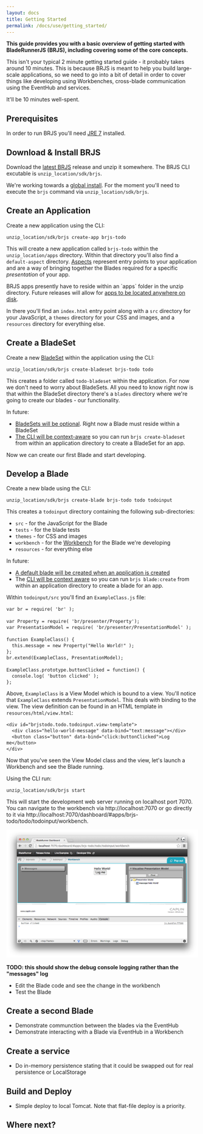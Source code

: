 ```yaml
---
layout: docs
title: Getting Started
permalink: /docs/use/getting_started/
---
```


<p><strong>This guide provides you with a basic overview of getting started with BladeRunnerJS (BRJS), including covering some of the core concepts.</strong></p>

This isn't your typical 2 minute getting started guide - it probably takes around 10 minutes. This is because BRJS is meant to help you build large-scale applications, so we need to go into a bit of detail in order to cover things like developing using Workbenches, cross-blade communication using the EventHub and services.

It'll be 10 minutes well-spent.

## Prerequisites

In order to run BRJS you'll need [JRE 7](http://www.oracle.com/technetwork/java/javase/downloads/java-se-jre-7-download-432155.html) installed.

## Download & Install BRJS

Download the [latest BRJS](#TODO) release and unzip it somewhere. The BRJS CLI excutable is `unzip_location/sdk/brjs`.

<div class="alert alert-info">
	<p>
		We're working towards a <a href="https://github.com/BladeRunnerJS/brjs/issues/1">global install</a>. For the moment you'll need to execute the <code>brjs</code> command via <code>unzip_location/sdk/brjs</code>.
	</p>
</div>

## Create an Application

Create a new application using the CLI:

    unzip_location/sdk/brjs create-app brjs-todo

This will create a new application called `brjs-todo` within the `unzip_location/apps` directory. Within that directory you'll also find a `default-aspect` directory. [Aspects](/docs/concepts/aspects/) represent entry points to your application and are a way of bringing together the Blades required for a specific *presentation* of your app.

<div class="alert alert-info">
	<p>
		BRJS apps presently have to reside within an `apps` folder in the unzip directory. Future releases will allow for <a href="https://github.com/BladeRunnerJS/brjs/issues/1">apps to be located anywhere on disk</a>.
	</p>
</div>

In there you'll find an `index.html` entry point along with a `src` directory for your JavaScript, a `themes` directory for your CSS and images, and a `resources` directory for everything else.

## Create a BladeSet

Create a new <a href="/docs/concepts/bladesets/">BladeSet</a> within the application using the CLI:

    unzip_location/sdk/brjs create-bladeset brjs-todo todo

This creates a folder called `todo-bladeset` within the application. For now we don't need to worry about BladeSets. All you need to know right now is that within the BladeSet directory there's a `blades` directory where we're going to create our blades - our functionality.

<div class="alert alert-info">
	<p>
		In future:
	</p>
	<ul>
		<li><a href="https://github.com/BladeRunnerJS/brjs/issues/2">BladeSets will be optional</a>. Right now a Blade must reside within a BladeSet</li>
		<li><a href="https://github.com/BladeRunnerJS/brjs/issues/1">The CLI will be context-aware</a> so you can run <code>brjs create-bladeset</code> from within an application directory to create a BladeSet for an app.</li>
	</ul>
</div>

Now we can create our first Blade and start developing.

## Develop a Blade

Create a new blade using the CLI:

    unzip_location/sdk/brjs create-blade brjs-todo todo todoinput

This creates a `todoinput` directory containing the following sub-directories:

* `src` - for the JavaScript for the Blade
* `tests` - for the blade tests
* `themes` - for CSS and images
* `workbench` - for the [Workbench](/docs/concepts/workbenches) for the Blade we're developing
* `resources` - for everything else

<div class="alert alert-info">
	<p>
		In future:
	</p>
	<ul>
		<li><a href="https://github.com/BladeRunnerJS/brjs/issues/3">A default blade will be created when an application is created</a></li>
		<li>The <a href="https://github.com/BladeRunnerJS/brjs/issues/1">CLI will be context aware</a> so you can run <code>brjs blade:create</code> from within an application directory to create a blade for an app.</li>
	</ul>
</div>

Within `todoinput/src` you'll find an `ExampleClass.js` file:

    var br = require( 'br' );
    
    var Property = require( 'br/presenter/Property');
    var PresentationModel = require( 'br/presenter/PresentationModel' );
    
    function ExampleClass() {
      this.message = new Property("Hello World!" );
    };
    br.extend(ExampleClass, PresentationModel);
    
    ExampleClass.prototype.buttonClicked = function() {
      console.log( 'button clicked' );
    };

Above, `ExampleClass` is a View Model which is bound to a view. You'll notice that `ExampleClass` extends `PresentationModel`. This deals with binding to the view. The view definition can be found in an HTML template in `resources/html/view.html`:

    <div id="brjstodo.todo.todoinput.view-template">
      <div class="hello-world-message" data-bind="text:message"></div>
      <button class="button" data-bind="click:buttonClicked">Log me</button>
    </div>

Now that you've seen the View Model class and the view, let's launch a Workbench and see the Blade running.

Using the CLI run:

    unzip_location/sdk/brjs start

This will start the development web server running on localhost port 7070. You can navigate to the workbench via http://localhost:7070 or go directly to it via http://localhost:7070/dashboard/#apps/brjs-todo/todo/todoinput/workbench.

![](/docs/use/img/hello-world-workbench.png)

**TODO: this should show the debug console logging rather than the "messages" log**

* Edit the Blade code and see the change in the workbench
* Test the Blade

## Create a second Blade

* Demonstrate communction between the blades via the EventHub
* Demonstrate interacting with a Blade via EventHub in a Workbench

## Create a service

* Do in-memory persistence stating that it could be swapped out for real persistence or LocalStorage

## Build and Deploy

* Simple deploy to local Tomcat. Note that flat-file deploy is a priority.

## Where next?